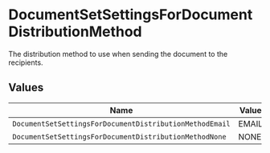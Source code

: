 # DocumentSetSettingsForDocumentDistributionMethod

The distribution method to use when sending the document to the recipients.


## Values

| Name                                                    | Value                                                   |
| ------------------------------------------------------- | ------------------------------------------------------- |
| `DocumentSetSettingsForDocumentDistributionMethodEmail` | EMAIL                                                   |
| `DocumentSetSettingsForDocumentDistributionMethodNone`  | NONE                                                    |